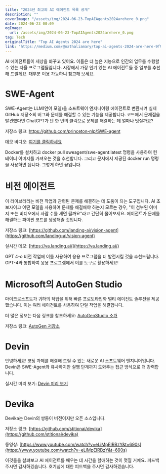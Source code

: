 ```yaml
---
title: "2024년 최고의 AI 에이전트 목록 공개"
description: ""
coverImage: "/assets/img/2024-06-23-TopAIAgents2024arehere_0.png"
date: 2024-06-23 00:09
ogImage:
  url: /assets/img/2024-06-23-TopAIAgents2024arehere_0.png
tag: Tech
originalTitle: "Top AI Agents 2024 are here"
link: "https://medium.com/@nathaliamary/top-ai-agents-2024-are-here-9f919758b79d"
---
```


AI 에이전트들이 세상을 바꾸고 있어요. 이들은 더 높은 지능으로 인간의 업무를 수행할 수 있는 자율 프로그램들입니다. 시장에서 가장 인기 있는 AI 에이전트들 중 일부를 추천해 드릴게요. 대부분 이용 가능하니 참고해 보세요.

# SWE-Agent

SWE-Agent는 LLM(언어 모델)을 소프트웨어 엔지니어링 에이전트로 변환시켜 실제 GitHub 저장소의 버그와 문제를 해결할 수 있는 기능을 제공합니다. 코드에서 문제점을 발견했다면 ChatGPT가 단 한 번의 클릭으로 문제를 해결하는 데 얼마나 멋질까요?

저장소 링크: https://github.com/princeton-nlp/SWE-agent

<div class="content-ad"></div>

데모 비디오: [여기를 클릭하세요](https://youtube.com/watch?v=CeMtJ4XObAM)

Docker를 설치하고 docker pull sweagent/swe-agent:latest 명령을 사용하여 컨테이너 이미지를 가져오는 것을 추천합니다. 그리고 문서에서 제공된 docker run 명령을 사용하면 됩니다. 그렇게 하면 끝입니다.

# 비전 에이전트

이 라이브러리는 비전 작업과 관련된 문제를 해결하는 데 도움이 되는 도구입니다. AI 초보자이고 어떤 모델을 사용하여 문제를 해결해야 하는지 모르는 경우, "이 첨부된 이미지 또는 비디오에서 사람 수를 세면 될까요"라고 간단히 물어보세요. 에이전트가 문제를 해결하는 파이썬 코드를 생성해줄 것입니다.

<div class="content-ad"></div>

저장소 링크: [https://github.com/landing-ai/vision-agent](https://github.com/landing-ai/vision-agent)

실시간 데모: [https://va.landing.ai/](https://va.landing.ai/)

GPT 4-o 비전 작업에 이를 사용하여 응용 프로그램을 더 발전시킬 것을 추천드립니다. GPT-4와 통합하여 응용 프로그램에서 이를 도구로 활용하세요!

# Microsoft의 AutoGen Studio

<div class="content-ad"></div>

마이크로소프트가 귀하의 작업을 위해 빠른 프로토타입화 멀티 에이전트 솔루션을 제공했습니다. 이는 여러 에이전트를 사용하여 단일 작업을 해결합니다.

더 많은 정보는 다음 링크를 참조하세요: [AutoGenStudio 소개](https://microsoft.github.io/autogen/blog/2023/12/01/AutoGenStudio/)

저장소 링크: [AutoGen 저장소](https://github.com/microsoft/autogen/tree/main/autogen)

# Devin

<div class="content-ad"></div>

안녕하세요! 코딩 과제를 해결해 드릴 수 있는 새로운 AI 소프트웨어 엔지니어입니다. Devin은 SWE-Agent와 유사하지만 실행 단계까지 도와주는 접근 방식으로 더 강력합니다.

실시간 미리 보기: [Devin 미리 보기](https://preview.devin.ai/)

# Devika

Devika는 Devin의 쌍둥이 버전이지만 오픈 소스입니다.

<div class="content-ad"></div>

저장소 링크: [https://github.com/stitionai/devika](https://github.com/stitionai/devika)

동영상: [https://www.youtube.com/watch?v=eLiMpEIRBzY&t=690s](https://www.youtube.com/watch?v=eLiMpEIRBzY&t=690s)

이것들을 살펴보고 AI 에이전트를 배우는 데 시간을 할애하는 것이 멋질 거예요. 피드백 주시면 감사하겠습니다. 호기심에 대한 피드백을 주시면 감사하겠습니다.
